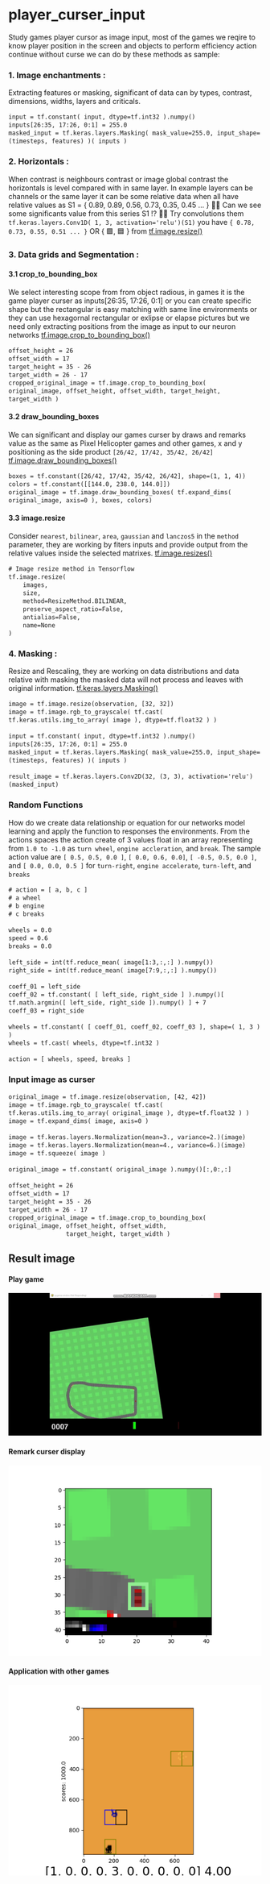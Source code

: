 # player_curser_input

Study games player cursor as image input, most of the games we reqire to know player position in the screen and objects to perform efficiency action continue without curse we can do by these methods as sample:

### 1. Image enchantments : ### 

Extracting features or masking, significant of data can by types, contrast, dimensions, widths, layers and criticals.

```
input = tf.constant( input, dtype=tf.int32 ).numpy()
inputs[26:35, 17:26, 0:1] = 255.0
masked_input = tf.keras.layers.Masking( mask_value=255.0, input_shape=(timesteps, features) )( inputs )
```

### 2. Horizontals : ###

When contrast is neighbours contrast or image global contrast the horizontals is level compared with in same layer. In example layers can be channels or the same layer it can be some relative data when all have relative values as S1 = { 0.89, 0.89, 0.56, 0.73, 0.35, 0.45 ... } 👧💬 Can we see some significants value from this series S1 ⁉️ 👧💬 Try convolutions them ```tf.keras.layers.Conv1D( 1, 3, activation='relu')(S1)``` you have ```{ 0.78, 0.73, 0.55, 0.51 ... }``` OR { 🟩, 🟦 } from [tf.image.resize()](https://www.tensorflow.org/api_docs/python/tf/image/resize)

### 3. Data grids and Segmentation :  ###

#### 3.1 crop_to_bounding_box ####

We select interesting scope from from object radious, in games it is the game player curser as inputs[26:35, 17:26, 0:1] or you can create specific shape but the rectangular is easy matching with same line environments or they can use hexagornal rectangular or exlipse or elapse pictures but we need only extracting positions from the image as input to our neuron networks [tf.image.crop_to_bounding_box()](https://www.tensorflow.org/api_docs/python/tf/image/crop_to_bounding_box)

```
offset_height = 26
offset_width = 17
target_height = 35 - 26
target_width = 26 - 17
cropped_original_image = tf.image.crop_to_bounding_box( original_image, offset_height, offset_width, target_height, target_width )
```

#### 3.2 draw_bounding_boxes #### 

We can significant and display our games curser by draws and remarks value as the same as Pixel Helicopter games and other games, x and y positioning as the side product ```[26/42, 17/42, 35/42, 26/42]``` [tf.image.draw_bounding_boxes()](https://www.tensorflow.org/api_docs/python/tf/image/draw_bounding_boxes)

```
boxes = tf.constant([26/42, 17/42, 35/42, 26/42], shape=(1, 1, 4))
colors = tf.constant([[144.0, 238.0, 144.0]])
original_image = tf.image.draw_bounding_boxes( tf.expand_dims( original_image, axis=0 ), boxes, colors)
```

#### 3.3 image.resize ####

Consider ```nearest```, ```bilinear```, ```area```, ```gaussian``` and ```lanczos5``` in the ```method``` parameter, they are working by fiters inputs and provide output from the relative values inside the selected matrixes. [tf.image.resizes()](https://www.tensorflow.org/api_docs/python/tf/image/resize)

```
# Image resize method in Tensorflow
tf.image.resize(
    images,
    size,
    method=ResizeMethod.BILINEAR,
    preserve_aspect_ratio=False,
    antialias=False,
    name=None
)
```



### 4. Masking : ###

Resize and Rescaling, they are working on data distributions and data relative with masking the masked data will not process and leaves with original information. [tf.keras.layers.Masking()](https://www.tensorflow.org/api_docs/python/tf/keras/layers/Masking)
	
```
image = tf.image.resize(observation, [32, 32])
image = tf.image.rgb_to_grayscale( tf.cast( tf.keras.utils.img_to_array( image ), dtype=tf.float32 ) )

input = tf.constant( input, dtype=tf.int32 ).numpy()
inputs[26:35, 17:26, 0:1] = 255.0
masked_input = tf.keras.layers.Masking( mask_value=255.0, input_shape=(timesteps, features) )( inputs )

result_image = tf.keras.layers.Conv2D(32, (3, 3), activation='relu')(masked_input)
```

### Random Functions ###

How do we create data relationship or equation for our networks model learning and apply the function to responses the environments. From the actions spaces the action create of 3 values float in an array representing from ```1.0 to -1.0``` as ```turn wheel```, ```engine accleration```, and ```break```. The sample action value are ```[ 0.5, 0.5, 0.0 ]```, ```[ 0.0, 0.6, 0.0]```, ```[ -0.5, 0.5, 0.0 ]```, and ```[ 0.0, 0.0, 0.5 ]``` for ```turn-right```, ```engine accelerate```, ```turn-left```, and ```breaks```  

```
# action = [ a, b, c ]
# a wheel
# b engine
# c breaks

wheels = 0.0
speed = 0.6
breaks = 0.0
	
left_side = int(tf.reduce_mean( image[1:3,:,:] ).numpy())
right_side = int(tf.reduce_mean( image[7:9,:,:] ).numpy())
	
coeff_01 = left_side
coeff_02 = tf.constant( [ left_side, right_side ] ).numpy()[ tf.math.argmin([ left_side, right_side ]).numpy() ] + 7
coeff_03 = right_side
	
wheels = tf.constant( [ coeff_01, coeff_02, coeff_03 ], shape=( 1, 3 ) )
wheels = tf.cast( wheels, dtype=tf.int32 )

action = [ wheels, speed, breaks ]
```

### Input image as curser ###

```
original_image = tf.image.resize(observation, [42, 42])
image = tf.image.rgb_to_grayscale( tf.cast( tf.keras.utils.img_to_array( original_image ), dtype=tf.float32 ) )
image = tf.expand_dims( image, axis=0 )
	
image = tf.keras.layers.Normalization(mean=3., variance=2.)(image)
image = tf.keras.layers.Normalization(mean=4., variance=6.)(image)
image = tf.squeeze( image )
	
original_image = tf.constant( original_image ).numpy()[:,0:,:]

offset_height = 26
offset_width = 17
target_height = 35 - 26
target_width = 26 - 17
cropped_original_image = tf.image.crop_to_bounding_box( original_image, offset_height, offset_width, 
				target_height, target_width )
```

## Result image ##

#### Play game ####

![Alt text](https://github.com/jkaewprateep/player_curser_input/blob/main/Car%20Racing.gif?raw=true "Title")

#### Remark curser display ####

![Alt text](https://github.com/jkaewprateep/player_curser_input/blob/main/Figure_1.png?raw=true "Title")

#### Application with other games #### 

![Alt text](https://github.com/jkaewprateep/player_curser_input/blob/main/02.png?raw=true "Title")
